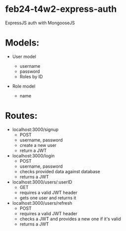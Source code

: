 # feb24-t4w2-express-auth

ExpressJS auth with MongooseJS

# Models:

- User model
    - username
    - password
    - Roles by ID

- Role model
    - name

# Routes:

- localhost:3000/signup
    - POST
    - username, password
    - create a new user
    - return a JWT
- localhost:3000/login
    - POST
    - username, password
    - checks provided data against database
    - returns a JWT
- localhost:3000/users/:userID
    - GET
    - requires a valid JWT header
    - gets one user and returns it
- localhost:3000/users/refresh
    - POST
    - requires a valid JWT header
    - checks a JWT and provides a new one if it's valid
    - returns a JWT